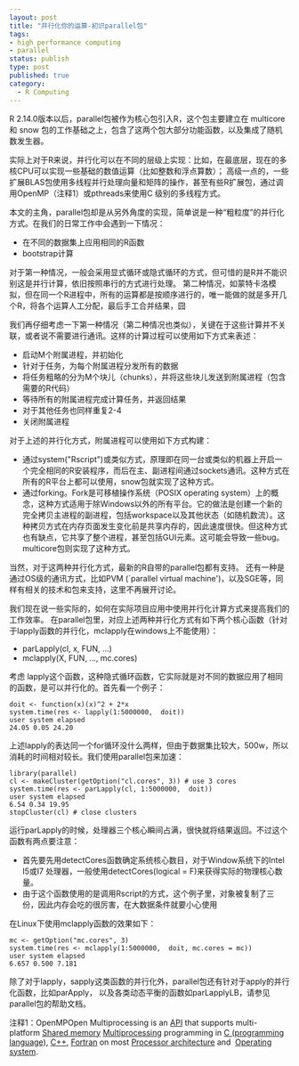 ```yaml
--- 
layout: post
title: "并行化你的运算-初识parallel包"
tags: 
- high performance computing
- parallel
status: publish
type: post
published: true
category:
  - R Computing
---
```

R 2.14.0版本以后，parallel包被作为核心包引入R，这个包主要建立在 multicore 和 snow 包的工作基础之上，包含了这两个包大部分功能函数，以及集成了随机数发生器。


实际上对于R来说，并行化可以在不同的层级上实现：比如，在最底层，现在的多核CPU可以实现一些基础的数值运算（比如整数和浮点算数）；
高级一点的，一些扩展BLAS包使用多线程并行处理向量和矩阵的操作，甚至有些R扩展包，通过调用OpenMP（注释1）或pthreads来使用C 级别的多线程方式。


本文的主角，parallel包却是从另外角度的实现，简单说是一种“粗粒度”的并行化方式。在我们的日常工作中会遇到一下情况：


*  在不同的数据集上应用相同的R函数
*  bootstrap计算


对于第一种情况，一般会采用显式循环或隐式循环的方式，但可惜的是R并不能识别这是并行计算，依旧按照串行的方式进行处理。
第二种情况，如蒙特卡洛模拟，但在同一个R进程中，所有的运算都是按顺序进行的，唯一能做的就是多开几个R，将各个运算人工分配，最后手工合并结果，囧


我们再仔细考虑一下第一种情况（第二种情况也类似），关键在于这些计算并不关联，或者说不需要进行通讯。这样的计算过程可以使用如下方式来表述：


*  启动M个附属进程，并初始化
*  针对于任务，为每个附属进程分发所有的数据
*  将任务粗略的分为M个块儿（chunks），并将这些块儿发送到附属进程（包含需要的R代码）
*  等待所有的附属进程完成计算任务，并返回结果
*  对于其他任务也同样重复2-4
*  关闭附属进程


对于上述的并行化方式，附属进程可以使用如下方式构建：


*  通过system("Rscript")或类似方式，原理即在同一台或类似的机器上开启一个完全相同的R安装程序，而后在主、副进程间通过sockets通讯。这种方式在所有的R平台上都可以使用，snow包就实现了这种方式。</li>
*  通过forking。Fork是可移植操作系统（POSIX operating system）上的概念，这种方式适用于除Windows以外的所有平台。它的做法是创建一个新的完全拷贝主进程的副进程，包括workspace以及其他状态（如随机数流）。这种拷贝方式在内存页面发生变化前是共享内存的，因此速度很快。但这种方式也有缺点，它共享了整个进程，甚至包括GUI元素。这可能会导致一些bug。multicore包则实现了这种方式。</li>


当然，对于这两种并行化方式，最新的R自带的parallel包都有支持。
还有一种是通过OS级的通讯方式，比如PVM (`parallel virtual machine')，以及SGE等，同样有相关的技术和包来支持，这里不再展开讨论。


我们现在说一些实际的，如何在实际项目应用中使用并行化计算方式来提高我们的工作效率。
在parallel包里，对应上述两种并行化方式有如下两个核心函数（针对于lapply函数的并行化，mclapply在windows上不能使用）：


*  parLapply(cl, x, FUN, ...)
*  mclapply(X, FUN, ..., mc.cores)


考虑 lapply这个函数，这种隐式循环函数，它实际就是对不同的数据应用了相同的函数，是可以并行化的。首先看一个例子：


    doit <- function(x)(x)^2 + 2*x
    system.time(res <- lapply(1:5000000,  doit))
    user system elapsed
    24.05 0.05 24.20


上述lapply的表达同一个for循环没什么两样，但由于数据集比较大，500w，所以消耗的时间相对较长。我们使用parallel包来加速：


    library(parallel)
    cl <- makeCluster(getOption("cl.cores", 3)) # use 3 cores
    system.time(res <- parLapply(cl, 1:5000000,  doit))
    user system elapsed
    6.54 0.34 19.95
    stopCluster(cl) # close clusters


运行parLapply的时候，处理器三个核心瞬间占满，很快就将结果返回。不过这个函数有两点要注意：


*  首先要先用detectCores函数确定系统核心数目，对于Window系统下的Intel I5或I7 处理器，一般使用detectCores(logical = F)来获得实际的物理核心数量。</li>
*  由于这个函数使用的是调用Rscript的方式，这个例子里，对象被复制了三份，因此内存会吃的很厉害，在大数据条件就要小心使用</li>


在Linux下使用mclapply函数的效果如下：


    mc <- getOption("mc.cores", 3)
    system.time(res <- mclapply(1:5000000,  doit, mc.cores = mc))
    user system elapsed
    6.657 0.500 7.181


除了对于lapply，sapply这类函数的并行化外，parallel包还有针对于apply的并行化函数，比如parApply，
以及各类动态平衡的函数如parLapplyLB，请参见parallel包的帮助文档。

注释1：OpenMPOpen Multiprocessing is 
an [API](href="http://en.wikipedia.org/wiki/Application_programming_interface) that 
supports multi-platform [Shared memory](http://en.wikipedia.org/wiki/Shared_memory) 
[Multiprocessing](http://en.wikipedia.org/wiki/Multiprocessing) programming 
in [C (programming language)](http://en.wikipedia.org/wiki/C_(programming_language)),
[C++](http://en.wikipedia.org/wiki/C%2B%2B), [Fortran](http://en.wikipedia.org/wiki/Fortran) 
on most [Processor architecture](http://en.wikipedia.org/wiki/Processor_architecture) and 
[Operating system](http://en.wikipedia.org/wiki/Operating_system).

